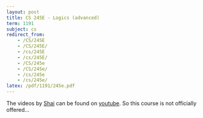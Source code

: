 ```yaml
---
layout: post
title: CS 245E - Logics (advanced)
term: 1191
subject: cs
redirect_from:
    - /CS/245E
    - /CS/245E/
    - /cs/245E
    - /cs/245E/
    - /CS/245e
    - /CS/245e/
    - /cs/245e
    - /cs/245e/
latex: /pdf/1191/245e.pdf
---
```


The videos by [Shai](https://cs.uwaterloo.ca/~shai/) can be found on [youtube](https://www.youtube.com/playlist?list=PL2cqwPeM9PtMqpoeaD5oV2cSIpn5dhJI3). So this course is not officially offered...
